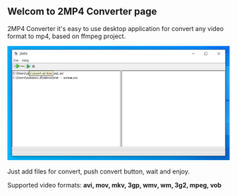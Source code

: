 ## **Welcom to 2MP4 Converter page**

2MP4 Converter it's easy to use desktop application for convert any video format to mp4, based on ffmpeg project.

![image info](./img/2MP4.png)

Just add files for convert, push convert button, wait and enjoy.

Supported video formats: **avi, mov, mkv, 3gp, wmv, wm, 3g2, mpeg, vob**

